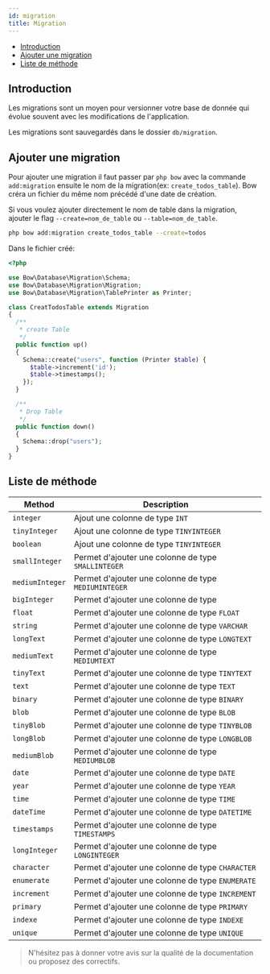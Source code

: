 ```yaml
---
id: migration
title: Migration
---
```


- [Introduction](#introduction)
- [Ajouter une migration](#ajouter-une-migration)
- [Liste de méthode](liste-de-methode)

## Introduction

Les migrations sont un moyen pour versionner votre base de donnée qui évolue souvent avec les modifications de l'application.

Les migrations sont sauvegardés dans le dossier `db/migration`.

## Ajouter une migration

Pour ajouter une migration il faut passer par `php bow` avec la commande `add:migration` ensuite le nom de la migration(ex: `create_todos_table`). Bow créra un fichier du même nom précédé d'une date de création.

Si vous voulez ajouter directement le nom de table dans la migration, ajouter le flag `--create=nom_de_table` ou `--table=nom_de_table`.

```bash
php bow add:migration create_todos_table --create=todos
```

Dans le fichier créé:

```php
<?php

use Bow\Database\Migration\Schema;
use Bow\Database\Migration\Migration;
use Bow\Database\Migration\TablePrinter as Printer;

class CreatTodosTable extends Migration
{
  /**
   * create Table
   */
  public function up()
  {
    Schema::create("users", function (Printer $table) {
      $table->increment('id');
      $table->timestamps();
    });
  }

  /**
   * Drop Table
   */
  public function down()
  {
    Schema::drop("users");
  }
}
```

## Liste de méthode

|  Method | Description |
|-----|------|
| `integer` | Ajout une colonne de type `INT` |
| `tinyInteger` | Ajout une colonne de type `TINYINTEGER` |
| `boolean` | Ajout une colonne de type `TINYINTEGER` |
| `smallInteger` | Permet d'ajouter une colonne de type `SMALLINTEGER` |
| `mediumInteger` | Permet d'ajouter une colonne de type `MEDIUMINTEGER` |
| `bigInteger` | Permet d'ajouter une colonne de type |
| `float` | Permet d'ajouter une colonne de type `FLOAT` |
| `string` | Permet d'ajouter une colonne de type `VARCHAR` |
| `longText` | Permet d'ajouter une colonne de type `LONGTEXT` |
| `mediumText` | Permet d'ajouter une colonne de type `MEDIUMTEXT` |
| `tinyText` | Permet d'ajouter une colonne de type `TINYTEXT` |
| `text` | Permet d'ajouter une colonne de type `TEXT` |
| `binary` | Permet d'ajouter une colonne de type `BINARY` |
| `blob` | Permet d'ajouter une colonne de type `BLOB` |
| `tinyBlob` | Permet d'ajouter une colonne de type `TINYBLOB` |
| `longBlob` | Permet d'ajouter une colonne de type `LONGBLOB` |
| `mediumBlob` | Permet d'ajouter une colonne de type `MEDIUMBLOB` |
| `date` | Permet d'ajouter une colonne de type `DATE` |
| `year` | Permet d'ajouter une colonne de type `YEAR` |
| `time` | Permet d'ajouter une colonne de type `TIME` |
| `dateTime` | Permet d'ajouter une colonne de type `DATETIME` |
| `timestamps` | Permet d'ajouter une colonne de type `TIMESTAMPS` |
| `longInteger` | Permet d'ajouter une colonne de type `LONGINTEGER` |
| `character` | Permet d'ajouter une colonne de type `CHARACTER` |
| `enumerate` | Permet d'ajouter une colonne de type `ENUMERATE` |
| `increment` | Permet d'ajouter une colonne de type `INCREMENT` |
| `primary` | Permet d'ajouter une colonne de type `PRIMARY` |
| `indexe` | Permet d'ajouter une colonne de type `INDEXE` |
| `unique` | Permet d'ajouter une colonne de type `UNIQUE` |

> N'hésitez pas à donner votre avis sur la qualité de la documentation ou proposez des correctifs.